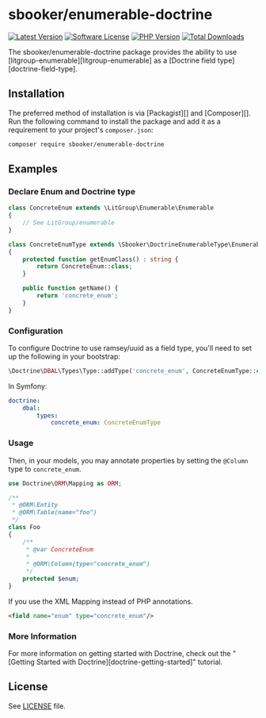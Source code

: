# sbooker/enumerable-doctrine

[![Latest Version][badge-release]][release]
[![Software License][badge-license]][license]
[![PHP Version][badge-php]][php]
[![Total Downloads][badge-downloads]][downloads]

The sbooker/enumerable-doctrine package provides the ability to use
[litgroup-enumerable][litgroup-enumerable] as a [Doctrine field type][doctrine-field-type].

## Installation

The preferred method of installation is via [Packagist][] and [Composer][]. Run
the following command to install the package and add it as a requirement to
your project's `composer.json`:

```bash
composer require sbooker/enumerable-doctrine
```

## Examples

### Declare Enum and Doctrine type
```php
class ConcreteEnum extends \LitGroup\Enumerable\Enumerable 
{
    // See LitGroup/enumerable
}

class ConcreteEnumType extends \Sbooker\DoctrineEnumerableType\EnumerableType
{
    protected function getEnumClass() : string {
        return ConcreteEnum::class;
    }

    public function getName() {
        return 'concrete_enum';
    }
}
```

### Configuration
To configure Doctrine to use ramsey/uuid as a field type, you'll need to set up
the following in your bootstrap:

``` php
\Doctrine\DBAL\Types\Type::addType('concrete_enum', ConcreteEnumType::class);
```

In Symfony:

``` yaml
doctrine:
    dbal:
        types:
            concrete_enum: ConcreteEnumType
```

### Usage
Then, in your models, you may annotate properties by setting the `@Column`
type to `concrete_enum`.

``` php
use Doctrine\ORM\Mapping as ORM;

/**
 * @ORM\Entity
 * @ORM\Table(name="foo")
 */
class Foo
{
    /**
     * @var ConcreteEnum
     *
     * @ORM\Column(type="concrete_enum")
     */
    protected $enum;
}
```

If you use the XML Mapping instead of PHP annotations.

``` xml
<field name="enum" type="concrete_enum"/>
```

### More Information
For more information on getting started with Doctrine, check out the "[Getting
Started with Doctrine][doctrine-getting-started]" tutorial.

## License
See [LICENSE][license] file.

[badge-release]: https://img.shields.io/packagist/v/sbooker/enumerable-doctrine.svg?style=flat-square
[badge-license]: https://img.shields.io/badge/license-MIT-brightgreen.svg?style=flat-square
[badge-php]: https://img.shields.io/packagist/php-v/sbooker/enumerable-doctrine.svg?style=flat-square
[badge-downloads]: https://img.shields.io/packagist/dt/sbooker/enumerable-doctrine.svg?style=flat-square

[release]: https://img.shields.io/packagist/v/sbooker/enumerable-doctrine
[license]: https://github.com/sbooker/enumerable-doctrine/blob/master/LICENSE
[php]: https://php.net
[downloads]: https://packagist.org/packages/sbooker/enumerable-doctrine

